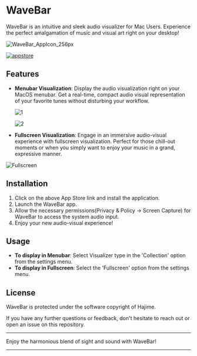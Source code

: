 # WaveBar
WaveBar is an intuitive and sleek audio visualizer for Mac Users.
Experience the perfect amalgamation of music and visual art right on your desktop!

![WaveBar_AppIcon_256px](https://github.com/hhajime/WaveBar/assets/36729917/899211b1-7dc3-4246-b167-89e65c199683.png)

[![appstore](https://github.com/hhajime/WaveBar/assets/36729917/a0f9a6db-67fb-4ea5-9cc3-9dc512271da9)](https://apps.apple.com/app/id6450398808)

## Features

- **Menubar Visualization**: Display the audio visualization right on your MacOS menubar. Get a real-time, compact audio visual representation of your favorite tunes without disturbing your workflow.

  ![1](https://github.com/hhajime/WaveBar/assets/36729917/28e81ec3-8a64-4540-856b-55d9d8e45c75)

  ![2](https://github.com/hhajime/WaveBar/assets/36729917/a5e2bb89-4209-4cb2-9b39-dc74447cf56a)



- **Fullscreen Visualization**: Engage in an immersive audio-visual experience with fullscreen visualization. Perfect for those chill-out moments or when you simply want to enjoy your music in a grand, expressive manner.

![Fullscreen](https://github.com/hhajime/WaveBar/assets/36729917/d8bbc879-8ac5-4de0-8019-2a0706ac39f4)

## Installation

1. Click on the above App Store link and install the application.
2. Launch the WaveBar app.
3. Allow the necessary permissions(Privacy & Policy -> Screen Capture) for WaveBar to access the system audio input.
4. Enjoy your new audio-visual experience!

## Usage

- **To display in Menubar**: Select Visualizer type in the 'Collection' option from the settings menu.
- **To display in Fullscreen**: Select the 'Fullscreen' option from the settings menu.

## License

WaveBar is protected under the software copyright of Hajime.

If you have any further questions or feedback, don't hesitate to reach out or open an issue on this repository.

---

Enjoy the harmonious blend of sight and sound with WaveBar!

---
